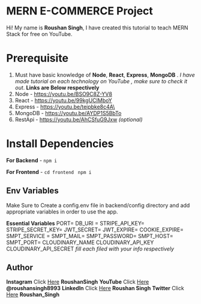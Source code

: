 # MERN E-COMMERCE Project

Hi! My name is **Roushan Singh**, I have created this tutorial to teach MERN Stack for free on YouTube.

# Prerequisite

1.  Must have basic knowledge of **Node**, **React**, **Express**, **MongoDB** . _I have made tutorial on each technology on YouTube , make sure to check it out_. **Links are Below respectively**
2.  Node - https://youtu.be/BSO9C8Z-YV8
3.  React - https://youtu.be/99kgUCIMboY
4.  Express - https://youtu.be/teipbke8c4A\
5.  MongoDB - https://youtu.be/AYDP1S5BbTo
6.  RestApi - https://youtu.be/AhCSfuG9Jxw _(optional)_

# Install Dependencies

**For Backend** - `npm i`

**For Frontend** - `cd frontend` ` npm i`

## Env Variables

Make Sure to Create a config.env file in backend/config directory and add appropriate variables in order to use the app.

**Essential Variables**
PORT=
DB_URI =
STRIPE_API_KEY=
STRIPE_SECRET_KEY=
JWT_SECRET=
JWT_EXPIRE=
COOKIE_EXPIRE=
SMPT_SERVICE =
SMPT_MAIL=
SMPT_PASSWORD=
SMPT_HOST=
SMPT_PORT=
CLOUDINARY_NAME
CLOUDINARY_API_KEY
CLOUDINARY_API_SECRET
_fill each filed with your info respectively_

## Author

**Instagram** Click [Here](https://instagram.com/roushansingh3698?igshid=MzMyNGUyNmU2YQ==) **RoushanSingh**
**YouTube** Click [Here](https://www.youtube.com/channel/UCvEI5ZzcQUubigBvBgvotSg) **@roushansingh8993**
**LinkedIn** Click [Here](https://www.linkedin.com/in/roushan-singh-645819236?utm_source=share&utm_campaign=share_via&utm_content=profile&utm_medium=android_app) **Roushan Singh**
**Twitter** Click [Here](https://x.com/Roushan22896940?t=Z53DB6HTRP4gTLYJ_mdZ0A&s=08) **Roushan_Singh**
